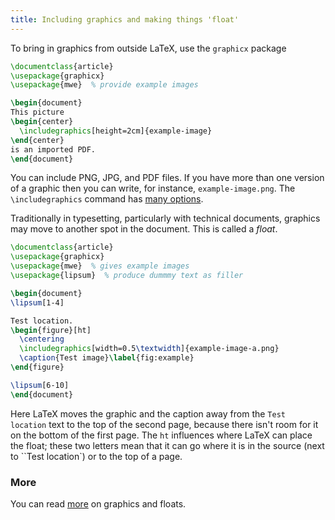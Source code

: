```yaml
---
title: Including graphics and making things 'float'
---
```


To bring in graphics from outside LaTeX, use the `graphicx`
package

<!-- {% raw %} -->
```latex
\documentclass{article}
\usepackage{graphicx}
\usepackage{mwe}  % provide example images

\begin{document}
This picture
\begin{center}
  \includegraphics[height=2cm]{example-image}
\end{center}
is an imported PDF.
\end{document}
```
<!-- {% endraw %} -->

You can include PNG, JPG, and PDF files.
If you have more than one version of a graphic then you can write,
for instance, `example-image.png`.
The `\includegraphics` command has [many options](more-07.html).

Traditionally in typesetting, particularly with technical documents,
graphics may move to another spot in the document.
This is called a *float*.

<!-- {% raw %} -->
```latex
\documentclass{article}
\usepackage{graphicx}
\usepackage{mwe}  % gives example images
\usepackage{lipsum}  % produce dummmy text as filler

\begin{document}
\lipsum[1-4]

Test location.
\begin{figure}[ht]
  \centering
  \includegraphics[width=0.5\textwidth]{example-image-a.png}
  \caption{Test image}\label{fig:example}
\end{figure}

\lipsum[6-10]
\end{document}
```
<!-- {% endraw %} -->

Here LaTeX moves the graphic and the caption
away from the `Test location` text to the top of the second page,
because there isn't room for it on the bottom of the first page.
The `ht` influences where LaTeX can place the float; these two
letters mean that it can go where it is in the source (next to
``Test location`) or to the top of a page.


### More

You can read [more](more-07.html) on graphics and floats.
